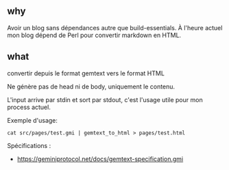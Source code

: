 ## why

Avoir un blog sans dépendances autre que build-essentials. À l'heure actuel mon
blog dépend de Perl pour convertir markdown en HTML.

## what

convertir depuis le format gemtext vers le format HTML

Ne génère pas de head ni de body, uniquement le contenu.

L'input arrive par stdin et sort par stdout, c'est l'usage utile pour mon
process actuel.

Exemple d'usage:

```
cat src/pages/test.gmi | gemtext_to_html > pages/test.html
```

Spécifications :

- https://geminiprotocol.net/docs/gemtext-specification.gmi

